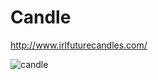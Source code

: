 # Candle

http://www.irlfuturecandles.com/

![candle](https://user-images.githubusercontent.com/66811996/103323915-29670080-4a99-11eb-89fa-c3d2b4f3ebf3.png)
